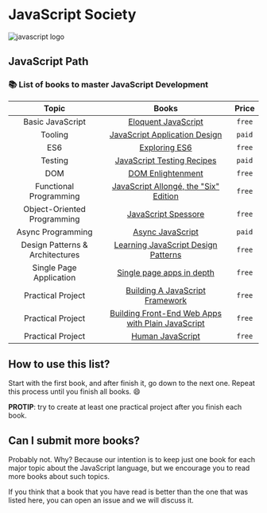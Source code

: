 # JavaScript Society

![javascript logo](http://i.imgur.com/7S2hN2F.jpg)

## JavaScript Path

### :books: List of books to master JavaScript Development

Topic | Books | Price
:--: | :--: | :--:
Basic JavaScript | [Eloquent JavaScript](http://eloquentjavascript.net/) | `free`
Tooling | [JavaScript Application Design](https://www.manning.com/books/javascript-application-design) | `paid`
ES6 | [Exploring ES6](http://exploringjs.com/es6/) | `free`
Testing | [JavaScript Testing Recipes](http://jstesting.jcoglan.com/) | `paid`
DOM | [DOM Enlightenment](http://domenlightenment.com/) | `free`
Functional Programming | [JavaScript Allongé, the "Six" Edition](https://leanpub.com/javascriptallongesix/read) | `free`
Object-Oriented Programming | [JavaScript Spessore](https://leanpub.com/javascript-spessore/read) | `free`
Async Programming | [Async JavaScript](https://pragprog.com/book/tbajs/async-javascript) | `paid`
Design Patterns & Architectures | [Learning JavaScript Design Patterns](http://www.addyosmani.com/resources/essentialjsdesignpatterns/book/) | `free`
Single Page Application |[Single page apps in depth](http://singlepageappbook.com/) | `free`
Practical Project | [Building A JavaScript Framework](https://s3.amazonaws.com/dailyjs/files/build-a-javascript-framework.pdf) | `free`
Practical Project | [Building Front-End Web Apps with Plain JavaScript](https://oxygen.informatik.tu-cottbus.de/webeng/JsFrontendApp/book/) | `free`
Practical Project | [Human JavaScript](http://read.humanjavascript.com/) | `free`

## How to use this list?

Start with the first book, and after finish it, go down to the next one. Repeat this process until you finish all books. :smile:

**PROTIP**: try to create at least one practical project after you finish each book.

## Can I submit more books?

Probably not. Why? Because our intention is to keep just one book for each major topic about the JavaScript language, but we encourage you to read more books about such topics.

If you think that a book that you have read is better than the one that was listed here, you can open an issue and we will discuss it.
